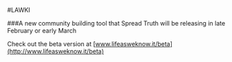 #LAWKI

###A new community building tool that Spread Truth will be releasing in late February or early March

Check out the beta version at
[www.lifeasweknow.it/beta](http://www.lifeasweknow.it/beta)
